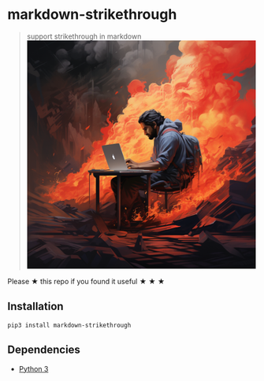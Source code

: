 # markdown-strikethrough

> support strikethrough in markdown
![](assets/markdown-strikethrough.png)

Please ★ this repo if you found it useful ★ ★ ★

## Installation

```sh
pip3 install markdown-strikethrough
```

## Dependencies

* [Python 3](https://www.python.org)

